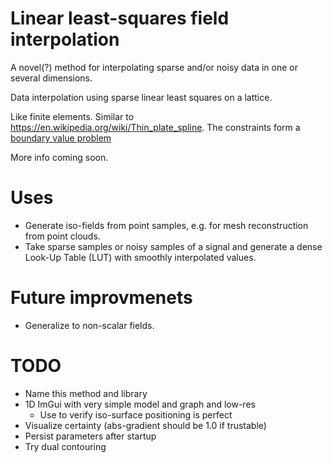 # Linear least-squares field interpolation
A novel(?) method for interpolating sparse and/or noisy data in one or several dimensions.

Data interpolation using sparse linear least squares on a lattice.

Like finite elements. Similar to https://en.wikipedia.org/wiki/Thin_plate_spline.
The constraints form a [boundary value problem](https://en.wikipedia.org/wiki/Boundary_value_problem)

More info coming soon.

# Uses
* Generate iso-fields from point samples, e.g. for mesh reconstruction from point clouds.
* Take sparse samples or noisy samples of a signal and generate a dense Look-Up Table (LUT) with smoothly interpolated values.

# Future improvmenets
* Generalize to non-scalar fields.

# TODO
* Name this method and library
* 1D ImGui with very simple model and graph and low-res
	* Use to verify iso-surface positioning is perfect
* Visualize certainty (abs-gradient should be 1.0 if trustable)
* Persist parameters after startup
* Try dual contouring

